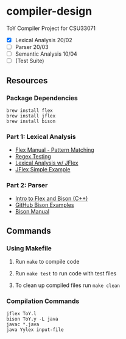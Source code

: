 # compiler-design
ToY Compiler Project for CSU33071

- [x] Lexical Analysis 20/02
- [ ] Parser 20/03
- [ ] Semantic Analysis 10/04
- [ ] (Test Suite)

## Resources
### Package Dependencies
```
brew install flex
brew install jflex
brew install bison
```

### Part 1: Lexical Analysis
- [Flex Manual - Pattern Matching](https://westes.github.io/flex/manual/Patterns.html#Patterns)
- [Regex Testing](https://regex101.com/)
- [Lexical Analysis w/ JFlex](https://www.cs.auckland.ac.nz/courses/compsci330s1c/lectures/330ChaptersPDF/Chapt1.pdf)
- [JFlex Simple Example](https://jflex.de/manual.html#Example)

### Part 2: Parser
- [Intro to Flex and Bison (C++)](https://www.oreilly.com/library/view/flex-bison/9780596805418/ch01.html)
- [GitHub Bison Examples](https://github.com/valecor95/bison-flex-jflex-examples)
- [Bison Manual](https://www.gnu.org/software/bison/manual/bison.html#Java-Parsers)

## Commands
### Using Makefile

1. Run `make` to compile code

2. Run `make test` to run code with test files

3. To clean up compiled files run `make clean`

### Compilation Commands
```
jflex ToY.l
bison ToY.y -L java
javac *.java
java Yylex input-file
```